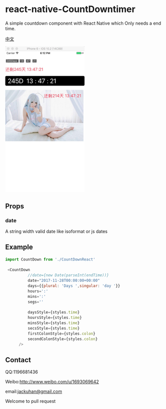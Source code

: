 # react-native-CountDowntimer
A simple countdown component with React Native which Only needs a end time.

[中文](https://github.com/jackuhan/react-native-CountDowntimer/blob/master/README-CH.md)

<img src="art.png" width="50%" height="50%" alt="art">

## Props
### date
A string width valid date like isoformat or js dates

## Example
``` javascript
import CountDown from './CountDownReact'

 <CountDown
          //date={new Date(parseInt(endTime))}
          date="2017-11-28T00:00:00+00:00"
          days={{plural: 'Days ',singular: 'day '}}
          hours=':'
          mins=':'
          segs=''

          daysStyle={styles.time}
          hoursStyle={styles.time}
          minsStyle={styles.time}
          secsStyle={styles.time}
          firstColonStyle={styles.colon}
          secondColonStyle={styles.colon}
      />

```

## Contact

QQ:1196681436

Weibo:http://www.weibo.com/u/1693069642

email:jackuhan@gmail.com

Welcome to pull request

